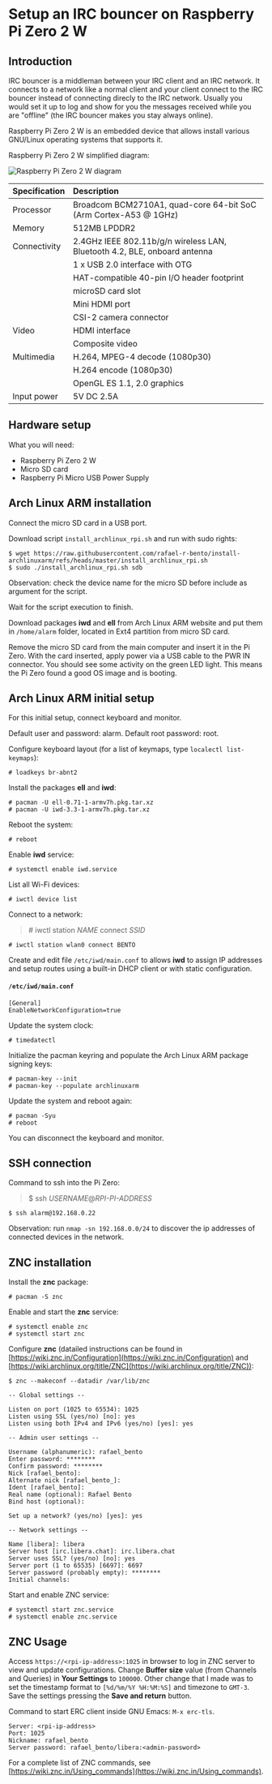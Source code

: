 # Setup an IRC bouncer on Raspberry Pi Zero 2 W

## Introduction

IRC bouncer is a middleman between your IRC client and an IRC network. It
connects to a network like a normal client and your client connect to the
IRC bouncer instead of connecting direcly to the IRC network. Usually you
would set it up to log and show for you the messages received while you
are "offline" (the IRC bouncer makes you stay always online).

Raspberry Pi Zero 2 W is an embedded device that allows install various
GNU/Linux operating systems that supports it.

Raspberry Pi Zero 2 W simplified diagram:

![Raspberry Pi Zero 2 W diagram](/assets/rpi_zero2w_diagram.png)

| Specification | Description                                                               |
| ------------- |:--------------------------------------------------------------------------|
| Processor     | Broadcom BCM2710A1, quad-core 64-bit SoC (Arm Cortex-A53 @ 1GHz)          |
| Memory        | 512MB LPDDR2                                                              |
| Connectivity  | 2.4GHz IEEE 802.11b/g/n wireless LAN, Bluetooth 4.2, BLE, onboard antenna |
|               | 1 x USB 2.0 interface with OTG                                            |
|               | HAT-compatible 40-pin I/O header footprint                                |
|               | microSD card slot                                                         |
|               | Mini HDMI port                                                            |
|               | CSI-2 camera connector                                                    |
| Video         | HDMI interface                                                            |
|               | Composite video                                                           |
| Multimedia    | H.264, MPEG-4 decode (1080p30)                                            |
|               | H.264 encode (1080p30)                                                    |
|               | OpenGL ES 1.1, 2.0 graphics                                               |
| Input power   | 5V DC 2.5A                                                                |

## Hardware setup

What you will need:

- Raspberry Pi Zero 2 W
- Micro SD card
- Raspberry Pi Micro USB Power Supply

## Arch Linux ARM installation

Connect the micro SD card in a USB port.

Download script `install_archlinux_rpi.sh` and run with sudo rights:

```
$ wget https://raw.githubusercontent.com/rafael-r-bento/install-archlinuxarm/refs/heads/master/install_archlinux_rpi.sh
$ sudo ./install_archlinux_rpi.sh sdb
```

Observation: check the device name for the micro SD before include as argument
for the script.

Wait for the script execution to finish.

Download packages **iwd** and **ell** from Arch Linux ARM website and put them
in `/home/alarm` folder, located in Ext4 partition from micro SD card.

Remove the micro SD card from the main computer and insert it in the Pi
Zero. With the card inserted, apply power via a USB cable to the PWR IN
connector. You should see some activity on the green LED light. This means the
Pi Zero found a good OS image and is booting.

## Arch Linux ARM initial setup

For this initial setup, connect keyboard and monitor.

Default user and password: alarm. Default root password: root.

Configure keyboard layout (for a list of keymaps, type `localectl list-keymaps`):

```
# loadkeys br-abnt2
```

Install the packages **ell** and **iwd**:

```
# pacman -U ell-0.71-1-armv7h.pkg.tar.xz
# pacman -U iwd-3.3-1-armv7h.pkg.tar.xz
```

Reboot the system:

```
# reboot
```

Enable **iwd** service:

```
# systemctl enable iwd.service
```

List all Wi-Fi devices:

```
# iwctl device list
```

Connect to a network:

> \# iwctl station *NAME* connect *SSID*

```
# iwctl station wlan0 connect BENTO
```

Create and edit file `/etc/iwd/main.conf` to allows **iwd** to assign IP
addresses and setup routes using a built-in DHCP client or with static
configuration.

#### **`/etc/iwd/main.conf`**
```
[General]
EnableNetworkConfiguration=true
```

Update the system clock:

```
# timedatectl
```

Initialize the pacman keyring and populate the Arch Linux ARM package signing
keys:

```
# pacman-key --init
# pacman-key --populate archlinuxarm
```

Update the system and reboot again:

```
# pacman -Syu
# reboot
```

You can disconnect the keyboard and monitor.

## SSH connection

Command to ssh into the Pi Zero:


> $ ssh *USERNAME*@*RPI-PI-ADDRESS*

```
$ ssh alarm@192.168.0.22
```

Observation: run `nmap -sn 192.168.0.0/24` to discover the ip addresses of
connected devices in the network.

## ZNC installation

Install the **znc** package:

```
# pacman -S znc
```

Enable and start the **znc** service:

```
# systemctl enable znc
# systemctl start znc
```

Configure **znc** (datailed instructions can be found in [https://wiki.znc.in/Configuration](https://wiki.znc.in/Configuration) and [https://wiki.archlinux.org/title/ZNC](https://wiki.archlinux.org/title/ZNC)):

```
$ znc --makeconf --datadir /var/lib/znc
```

    -- Global settings --

    Listen on port (1025 to 65534): 1025
    Listen using SSL (yes/no) [no]: yes
    Listen using both IPv4 and IPv6 (yes/no) [yes]: yes

    -- Admin user settings --

    Username (alphanumeric): rafael_bento
    Enter password: ******** 
    Confirm password: ********
    Nick [rafael_bento]: 
    Alternate nick [rafael_bento_]: 
    Ident [rafael_bento]: 
    Real name (optional): Rafael Bento
    Bind host (optional): 

    Set up a network? (yes/no) [yes]: yes

    -- Network settings --
 
    Name [libera]: libera
    Server host [irc.libera.chat]: irc.libera.chat
    Server uses SSL? (yes/no) [no]: yes
    Server port (1 to 65535) [6697]: 6697
    Server password (probably empty): ********
    Initial channels:

Start and enable ZNC service:

```
# systemctl start znc.service
# systemctl enable znc.service
```

## ZNC Usage

Access `https://<rpi-ip-address>:1025` in browser to log in ZNC server
to view and update configurations. Change **Buffer size** value (from Channels
and Queries) in **Your Settings** to `100000`. Other change that I made was to
set the timestamp format to `[%d/%m/%Y %H:%M:%S]` and timezone to `GMT-3`. Save
the settings pressing the **Save and return** button.
  
Command to start ERC client inside GNU Emacs: `M-x erc-tls`.

    Server: <rpi-ip-address>
    Port: 1025
    Nickname: rafael_bento
    Server password: rafael_bento/libera:<admin-password>

For a complete list of ZNC commands, see [https://wiki.znc.in/Using_commands](https://wiki.znc.in/Using_commands).
